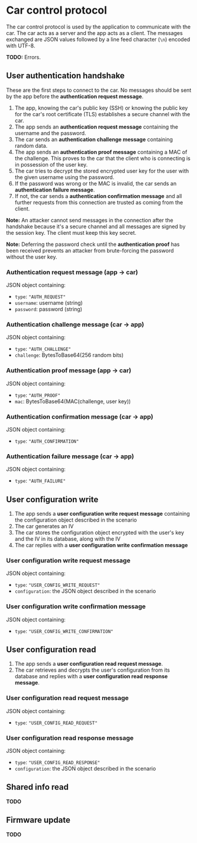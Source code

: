 # Car control protocol

The car control protocol is used by the application to communicate with the car. The car acts as a server and the app acts as a client. The messages exchanged are JSON values followed by a line feed character (`\n`) encoded with UTF-8.

**TODO:** Errors.

## User authentication handshake

These are the first steps to connect to the car. No messages should be sent by the app before the **authentication request message**.

1. The app, knowing the car's public key (SSH) or knowing the public key for the car's root certificate (TLS) establishes a secure channel with the car.
2. The app sends an **authentication request message** containing the username and the password.
3. The car sends an **authentication challenge message** containing random data.
4. The app sends an **authentication proof message** containing a MAC of the challenge. This proves to the car that the client who is connecting is in possession of the user key.
5. The car tries to decrypt the stored encrypted user key for the user with the given username using the password.
6. If the password was wrong or the MAC is invalid, the car sends an **authentication failure message**.
7. If not, the car sends a **authentication confirmation message** and all further requests from this connection are trusted as coming from the client.

**Note:** An attacker cannot send messages in the connection after the handshake because it's a secure channel and all messages are signed by the session key. The client must keep this key secret.

**Note:** Deferring the password check until the **authentication proof** has been received prevents an attacker from brute-forcing the password without the user key.

### Authentication request message (app → car)

JSON object containing:
- `type`: `"AUTH_REQUEST"`
- `username`: username (string)
- `password`: password (string)

### Authentication challenge message (car → app)

JSON object containing:
- `type`: `"AUTH_CHALLENGE"`
- `challenge`: BytesToBase64(256 random bits)

### Authentication proof message (app → car)

JSON object containing:
- `type`: `"AUTH_PROOF"`
- `mac`: BytesToBase64(MAC(challenge, user key))

### Authentication confirmation message (car → app)

JSON object containing:
- `type`: `"AUTH_CONFIRMATION"`

### Authentication failure message (car → app)

JSON object containing:
- `type`: `"AUTH_FAILURE"`


## User configuration write

1. The app sends a **user configuration write request message** containing the configuration object described in the scenario
1. The car generates an IV
1. The car stores the configuration object encrypted with the user's key and the IV in its database, along with the IV
1. The car replies with a **user configuration write confirmation message**

### User configuration write request message

JSON object containing:
- `type`: `"USER_CONFIG_WRITE_REQUEST"`
- `configuration`: the JSON object described in the scenario

### User configuration write confirmation message

JSON object containing:
- `type`: `"USER_CONFIG_WRITE_CONFIRMATION"`


## User configuration read

1. The app sends a **user configuration read request message**.
1. The car retrieves and decrypts the user's configuration from its database and replies with a **user configuration read response message**.

### User configuration read request message

JSON object containing:
- `type`: `"USER_CONFIG_READ_REQUEST"`

### User configuration read response message

JSON object containing:
- `type`: `"USER_CONFIG_READ_RESPONSE"`
- `configuration`: the JSON object described in the scenario

## Shared info read

**TODO**

## Firmware update

**TODO**
